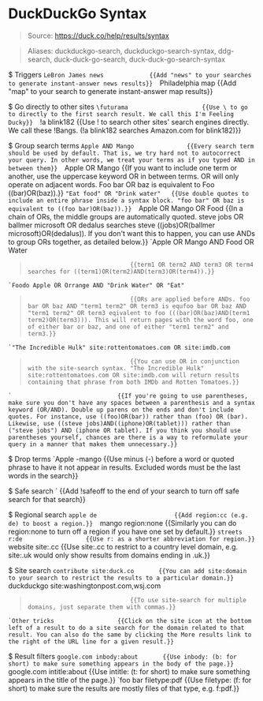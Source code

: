 # DuckDuckGo Syntax

> Source: https://duck.co/help/results/syntax

> Aliases: duckduckgo-search, duckduckgo-search-syntax, ddg-search, duck-duck-go-search, duck-duck-go-search-syntax

$ Triggers
    `LeBron James news             {{Add "news" to your searches to generate instant-answer news results}} 
    `Philadelphia map              {{Add "map" to your search to generate instant-answer map results}} 

$ Go directly to other sites
    `\futurama                     {{Use \ to go to directly to the first search result. We call this I'm Feeling Ducky}} 
    `!a blink182                   {{Use ! to search other sites' search engines directly. We call these !Bangs. (!a blink182 searches Amazon.com for blink182)}} 

$ Group search terms
    `Apple AND Mango               {{Every search term should be used by default. That is, we try hard not to autocorrect your query. In other words, we treat your terms as if you typed AND in between them}} 
    `Apple OR Mango                {{If you want to include one term or another, use the uppercase keyword OR in between terms. OR will only operate on adjacent words. Foo bar OR baz is equivalent to Foo ((bar)OR(baz)).}} 
    `"Eat food" OR "Drink water"   {{Use double quotes to include an entire phrase inside a syntax block. "foo bar" OR baz is equivalent to ((foo bar)OR(baz)).}} 
    `Apple OR Mango OR Food        {{In a chain of ORs, the middle groups are automatically quoted. steve jobs OR ballmer microsoft OR dedalus searches steve ((jobs)OR(ballmer microsoft)OR(dedalus)). If you don't want this to happen, you can use ANDs to group ORs together, as detailed below.}} 
    `Apple OR Mango AND Food OR Water
>                                  {{term1 OR term2 AND term3 OR term4 searches for ((term1)OR(term2)AND(term3)OR(term4)).}} 
    `Foodo Apple OR Orrange AND "Drink Water" OR "Eat"
>                                  {{ORs are applied before ANDs. foo bar OR baz AND "term1 term2" OR term3 is equfoo bar OR baz AND "term1 term2" OR term3 eqivalent to foo (((bar)OR(baz)AND(term1 term2)OR(term3))). This will return pages with the word foo, one of either bar or baz, and one of either "term1 term2" and term3.}} 
    `"The Incredible Hulk" site:rottentomatoes.com OR site:imdb.com
>                                  {{You can use OR in conjunction with the site-search syntax. "The Incredible Hulk" site:rottentomatoes.com OR site:imdb.com will return results containing that phrase from both IMDb and Rotten Tomatoes.}} 
    `                              {{If you're going to use parentheses, make sure you don't have any spaces between a parenthesis and a syntax keyword (OR/AND). Double up parens on the ends and don't include quotes. For instance, use ((foo)OR(bar)) rather than (foo) OR (bar). Likewise, use ((steve jobs)AND((iphone)OR(tablet))) rather than ("steve jobs") AND (iphone OR tablet). If you think you should use parentheses yourself, chances are there is a way to reformulate your query in a manner that makes them unnecessary.}} 

$ Drop terms
    `Apple -mango                  {{Use minus (-) before a word or quoted phrase to have it not appear in results. Excluded words must be the last words in the search}} 

$ Safe search
    `                              {{Add !safeoff to the end of your search to turn off safe search for that search}} 

$ Regional search
    `apple de                      {{Add region:cc (e.g. de) to boost a region.}} 
    `mango region:none             {{Similarly you can do region:none to turn off a region if you have one set by default.}} 
    `streets r:de                  {{Use r: as a shorter abbreviation for region.}} 
    `website site:.cc              {{Use site:.cc to restrict to a country level domain, e.g. site:.uk would only show results from domains ending in .uk.}} 

$ Site search
    `contribute site:duck.co       {{You can add site:domain to your search to restrict the results to a particular domain.}} 
    `duckduckgo site:washingtonpost.com,wsj.com
>                                  {{To use site-search for multiple domains, just separate them with commas.}} 
    `Other tricks                  {{Click on the site icon at the bottom left of a result to do a site search for the domain related to that result. You can also do the same by clicking the More results link to the right of the URL line for a given result.}} 

$ Result filters
    `google.com inbody:about       {{Use inbody: (b: for short) to make sure something appears in the body of the page.}} 
    `google.com intitle:about      {{Use intitle: (t: for short) to make sure something appears in the title of the page.}} 
    `foo bar filetype:pdf          {{Use filetype: (f: for short) to make sure the results are mostly files of that type, e.g. f:pdf.}} 

